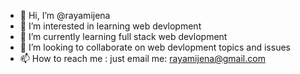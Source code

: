 - 👋 Hi, I’m @rayamijena
- 👀 I’m interested in learning web devlopment
- 🌱 I’m currently learning full stack web devlopment
- 💞️ I’m looking to collaborate on web devlopment topics and issues
- 📫 How to reach me : just email me: rayamijena@gmail.com

<!---
rayamijena/rayamijena is a ✨ special ✨ repository because its `README.md` (this file) appears on your GitHub profile.
You can click the Preview link to take a look at your changes.
--->
